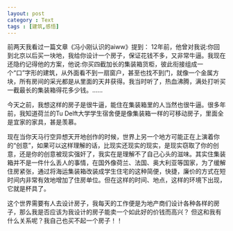 ```yaml
---
layout: post
category : Text
tags : [建筑,感悟]
---
```

前两天我看过一篇文章《冯小刚认识的aiww》提到：
	12年前，他曾对我说:你回到北京以后买一块地，我给你设计一个房子，保证花钱不多，又非常牛逼。我现在还隐约记得他的方案，他说:你买四截加长的集装箱货柜，彼此衔接组成一个“口”字形的建筑，从外面看不到一扇窗户，甚至也找不到门，就像一个金属方块，所有房间的采光都是从里面的天井获得。我当时听了，热血沸腾，满处打听买一截最长的集装箱得花多少钱。……
	
今天之前，我想这样的房子是很牛逼，能住在集装箱里的人当然也很牛逼。很多年前，我知道荷兰的Tu Delft大学学生宿舍便是像集装箱一样的可移动房子，里面全是宜家的家具，甚是羡慕。

现在当你天马行空异想天开地创作的时候，世界上另一个地方可能正在上演着你的“创意”，如果可以这样理解的话，比现实还现实的现实，是现实窃取了你的创意，还是你的创意被现实强奸了，我实在是理解不了自己心头的滋味。其实住集装箱并不是一件什么丢人的事情，在国外像荷兰、法国、奥大利亚等国家，为了缓解住房紧张，通过将海运集装箱改装成学生住宅的这种简便，快捷，廉价的方式在短时间内非常有效地增加了住房单位。但在这样的时间、地点，这样的环境下出现，它就是杯具了。

这个世界需要有人去设计房子，我每天的工作便是为地产商们设计各种各样的房子，那么我是否应该为我设计的房子能卖一个如此好的价钱而高兴？ 但这和我有什么关系呢？我自己也买不起一个房子！！